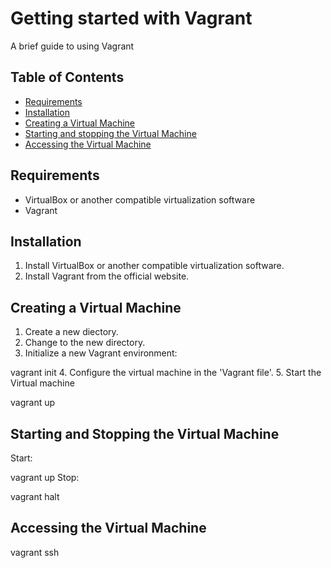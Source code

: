 # Getting started with Vagrant
A brief guide to using Vagrant

## Table of Contents
- [Requirements](#requirements)
- [Installation](#installation)
- [Creating a Virtual Machine](#creating-a-virtual-machine)
- [Starting and stopping the Virtual Machine](#starting-and-stopping-the-virtual-machine)
- [Accessing the Virtual Machine](#accessing-the-virtual-machine)

## Requirements
- VirtualBox or another compatible virtualization software
- Vagrant

## Installation
1. Install VirtualBox or another compatible virtualization software.
2. Install Vagrant from the official website.

## Creating a Virtual Machine
1. Create a new diectory.
2. Change to the new directory.
3. Initialize a new Vagrant environment:

vagrant init
4. Configure the virtual machine in the 'Vagrant file'.
5. Start the Virtual machine

vagrant up
## Starting and Stopping the Virtual Machine
Start:

vagrant up
Stop:

vagrant halt
## Accessing the Virtual Machine

vagrant ssh


